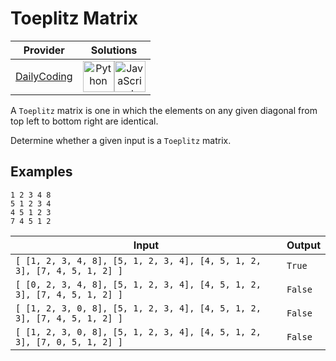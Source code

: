 # Toeplitz Matrix

<!-- INFO TABLE BEGIN -->

| Provider                                              | Solutions                                                                                                                                                                                                                                                                                                    |
| :---------------------------------------------------: | :----------------------------------------------------------------------------------------------------------------------------------------------------------------------------------------------------------------------------------------------------------------------------------------------------------: |
| [DailyCoding](../../../docs/providers/DailyCoding.md) | [<img src="https://res.cloudinary.com/rascaltwo/image/upload/v1631924087/python_xzdlti.svg" alt="Python" title="Python" width="50" />](solve.py)[<img src="https://res.cloudinary.com/rascaltwo/image/upload/v1631924076/javascript_ehszr7.svg" alt="JavaScript" title="JavaScript" width="50" />](solve.js) |

<!-- INFO TABLE END -->

A `Toeplitz` matrix is one in which the elements on any given diagonal from top left to bottom right are identical.

Determine whether a given input is a `Toeplitz` matrix.

## Examples

    1 2 3 4 8
    5 1 2 3 4
    4 5 1 2 3
    7 4 5 1 2

| Input                                                                    | Output  |
| ------------------------------------------------------------------------ | ------- |
| `[ [1, 2, 3, 4, 8], [5, 1, 2, 3, 4], [4, 5, 1, 2, 3], [7, 4, 5, 1, 2] ]` | `True`  |
| `[ [0, 2, 3, 4, 8], [5, 1, 2, 3, 4], [4, 5, 1, 2, 3], [7, 4, 5, 1, 2] ]` | `False` |
| `[ [1, 2, 3, 0, 8], [5, 1, 2, 3, 4], [4, 5, 1, 2, 3], [7, 4, 5, 1, 2] ]` | `False` |
| `[ [1, 2, 3, 0, 8], [5, 1, 2, 3, 4], [4, 5, 1, 2, 3], [7, 0, 5, 1, 2] ]` | `False` |
